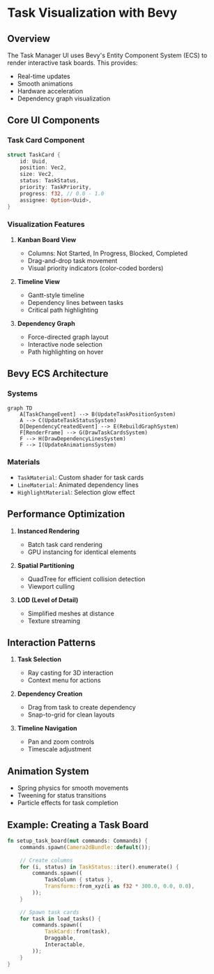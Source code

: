 # Task Visualization with Bevy

## Overview
The Task Manager UI uses Bevy's Entity Component System (ECS) to render interactive task boards. This provides:
- Real-time updates
- Smooth animations
- Hardware acceleration
- Dependency graph visualization

## Core UI Components

### Task Card Component
```rust
struct TaskCard {
    id: Uuid,
    position: Vec2,
    size: Vec2,
    status: TaskStatus,
    priority: TaskPriority,
    progress: f32, // 0.0 - 1.0
    assignee: Option<Uuid>,
}
```

### Visualization Features
1. **Kanban Board View**
   - Columns: Not Started, In Progress, Blocked, Completed
   - Drag-and-drop task movement
   - Visual priority indicators (color-coded borders)

2. **Timeline View**
   - Gantt-style timeline
   - Dependency lines between tasks
   - Critical path highlighting

3. **Dependency Graph**
   - Force-directed graph layout
   - Interactive node selection
   - Path highlighting on hover

## Bevy ECS Architecture

### Systems
```mermaid
graph TD
    A[TaskChangeEvent] --> B(UpdateTaskPositionSystem)
    A --> C(UpdateTaskStatusSystem)
    D[DependencyCreatedEvent] --> E(RebuildGraphSystem)
    F[RenderFrame] --> G(DrawTaskCardsSystem)
    F --> H(DrawDependencyLinesSystem)
    F --> I(UpdateAnimationsSystem)
```

### Materials
- `TaskMaterial`: Custom shader for task cards
- `LineMaterial`: Animated dependency lines
- `HighlightMaterial`: Selection glow effect

## Performance Optimization
1. **Instanced Rendering**
   - Batch task card rendering
   - GPU instancing for identical elements

2. **Spatial Partitioning**
   - QuadTree for efficient collision detection
   - Viewport culling

3. **LOD (Level of Detail)**
   - Simplified meshes at distance
   - Texture streaming

## Interaction Patterns
1. **Task Selection**
   - Ray casting for 3D interaction
   - Context menu for actions

2. **Dependency Creation**
   - Drag from task to create dependency
   - Snap-to-grid for clean layouts

3. **Timeline Navigation**
   - Pan and zoom controls
   - Timescale adjustment

## Animation System
- Spring physics for smooth movements
- Tweening for status transitions
- Particle effects for task completion

## Example: Creating a Task Board
```rust
fn setup_task_board(mut commands: Commands) {
    commands.spawn(Camera2dBundle::default());
    
    // Create columns
    for (i, status) in TaskStatus::iter().enumerate() {
        commands.spawn((
            TaskColumn { status },
            Transform::from_xyz(i as f32 * 300.0, 0.0, 0.0),
        ));
    }
    
    // Spawn task cards
    for task in load_tasks() {
        commands.spawn((
            TaskCard::from(task),
            Draggable,
            Interactable,
        ));
    }
}